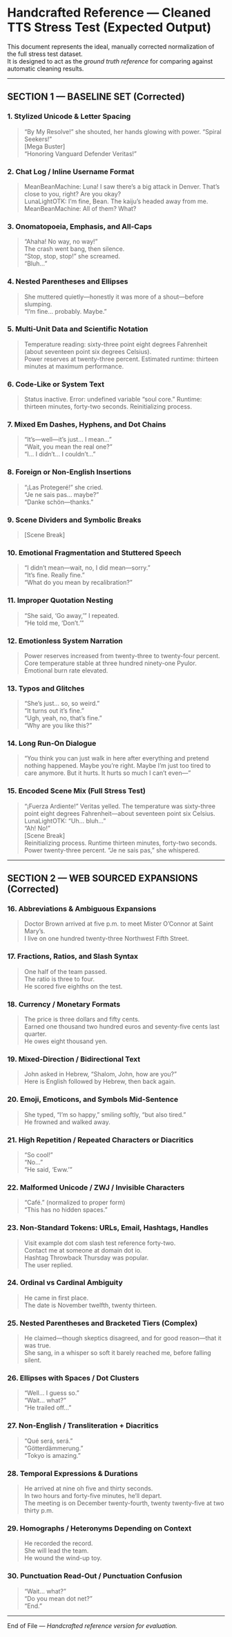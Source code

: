 # Handcrafted Reference — Cleaned TTS Stress Test (Expected Output)

This document represents the ideal, manually corrected normalization of the full stress test dataset.  
It is designed to act as the *ground truth reference* for comparing against automatic cleaning results.

---

## SECTION 1 — BASELINE SET (Corrected)

### 1. Stylized Unicode & Letter Spacing
> “By My Resolve!” she shouted, her hands glowing with power. “Spiral Seekers!”  
> [Mega Buster]  
> “Honoring Vanguard Defender Veritas!”

### 2. Chat Log / Inline Username Format
> MeanBeanMachine: Luna! I saw there’s a big attack in Denver. That’s close to you, right? Are you okay?  
> LunaLightOTK: I’m fine, Bean. The kaiju’s headed away from me.  
> MeanBeanMachine: All of them? What?

### 3. Onomatopoeia, Emphasis, and All-Caps
> “Ahaha! No way, no way!”  
> The crash went bang, then silence.  
> “Stop, stop, stop!” she screamed.  
> “Bluh…”

### 4. Nested Parentheses and Ellipses
> She muttered quietly—honestly it was more of a shout—before slumping.  
> “I’m fine… probably. Maybe.”

### 5. Multi-Unit Data and Scientific Notation
> Temperature reading: sixty-three point eight degrees Fahrenheit (about seventeen point six degrees Celsius).  
> Power reserves at twenty-three percent. Estimated runtime: thirteen minutes at maximum performance.

### 6. Code-Like or System Text
> Status inactive. Error: undefined variable “soul core.” Runtime: thirteen minutes, forty-two seconds. Reinitializing process.

### 7. Mixed Em Dashes, Hyphens, and Dot Chains
> “It’s—well—it’s just… I mean…”  
> “Wait, you mean the real one?”  
> “I… I didn’t… I couldn’t…”

### 8. Foreign or Non-English Insertions
> “¡Las Protegeré!” she cried.  
> “Je ne sais pas… maybe?”  
> “Danke schön—thanks.”

### 9. Scene Dividers and Symbolic Breaks
> [Scene Break]

### 10. Emotional Fragmentation and Stuttered Speech
> “I didn’t mean—wait, no, I did mean—sorry.”  
> “It’s fine. Really fine.”  
> “What do you mean by recalibration?”

### 11. Improper Quotation Nesting
> “She said, ‘Go away,’” I repeated.  
> “He told me, ‘Don’t.’”

### 12. Emotionless System Narration
> Power reserves increased from twenty-three to twenty-four percent.  
> Core temperature stable at three hundred ninety-one Pyulor.  
> Emotional burn rate elevated.

### 13. Typos and Glitches
> “She’s just… so, so weird.”  
> “It turns out it’s fine.”  
> “Ugh, yeah, no, that’s fine.”  
> “Why are you like this?”

### 14. Long Run-On Dialogue
> “You think you can just walk in here after everything and pretend nothing happened. Maybe you’re right. Maybe I’m just too tired to care anymore. But it hurts. It hurts so much I can’t even—”

### 15. Encoded Scene Mix (Full Stress Test)
> “¡Fuerza Ardiente!” Veritas yelled. The temperature was sixty-three point eight degrees Fahrenheit—about seventeen point six Celsius.  
> LunaLightOTK: “Uh… bluh…”  
> “Ah! No!”  
> [Scene Break]  
> Reinitializing process. Runtime thirteen minutes, forty-two seconds. Power twenty-three percent. “Je ne sais pas,” she whispered.

---

## SECTION 2 — WEB SOURCED EXPANSIONS (Corrected)

### 16. Abbreviations & Ambiguous Expansions
> Doctor Brown arrived at five p.m. to meet Mister O’Connor at Saint Mary’s.  
> I live on one hundred twenty-three Northwest Fifth Street.

### 17. Fractions, Ratios, and Slash Syntax
> One half of the team passed.  
> The ratio is three to four.  
> He scored five eighths on the test.

### 18. Currency / Monetary Formats
> The price is three dollars and fifty cents.  
> Earned one thousand two hundred euros and seventy-five cents last quarter.  
> He owes eight thousand yen.

### 19. Mixed-Direction / Bidirectional Text
> John asked in Hebrew, “Shalom, John, how are you?”  
> Here is English followed by Hebrew, then back again.

### 20. Emoji, Emoticons, and Symbols Mid-Sentence
> She typed, “I’m so happy,” smiling softly, “but also tired.”  
> He frowned and walked away.

### 21. High Repetition / Repeated Characters or Diacritics
> “So cool!”  
> “No…”  
> “He said, ‘Eww.’”

### 22. Malformed Unicode / ZWJ / Invisible Characters
> “Café.” (normalized to proper form)  
> “This has no hidden spaces.”

### 23. Non‑Standard Tokens: URLs, Email, Hashtags, Handles
> Visit example dot com slash test reference forty-two.  
> Contact me at someone at domain dot io.  
> Hashtag Throwback Thursday was popular.  
> The user replied.

### 24. Ordinal vs Cardinal Ambiguity
> He came in first place.  
> The date is November twelfth, twenty thirteen.

### 25. Nested Parentheses and Bracketed Tiers (Complex)
> He claimed—though skeptics disagreed, and for good reason—that it was true.  
> She sang, in a whisper so soft it barely reached me, before falling silent.

### 26. Ellipses with Spaces / Dot Clusters
> “Well… I guess so.”  
> “Wait… what?”  
> “He trailed off…”

### 27. Non‑English / Transliteration + Diacritics
> “Qué será, será.”  
> “Götterdämmerung.”  
> “Tokyo is amazing.”

### 28. Temporal Expressions & Durations
> He arrived at nine oh five and thirty seconds.  
> In two hours and forty-five minutes, he’ll depart.  
> The meeting is on December twenty-fourth, twenty twenty-five at two thirty p.m.

### 29. Homographs / Heteronyms Depending on Context
> He recorded the record.  
> She will lead the team.  
> He wound the wind-up toy.

### 30. Punctuation Read-Out / Punctuation Confusion
> “Wait… what?”  
> “Do you mean dot net?”  
> “End.”

---

End of File — *Handcrafted reference version for evaluation.*
